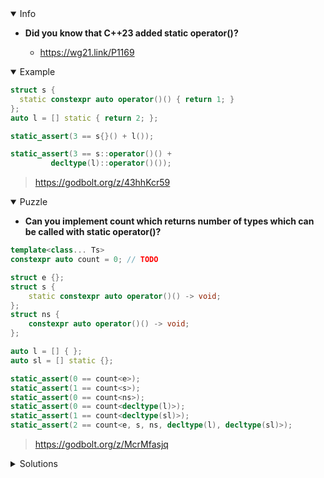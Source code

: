 <details open><summary>Info</summary><p>

* **Did you know that C++23 added static operator()?**

  * https://wg21.link/P1169

</p></details><details open><summary>Example</summary><p>

```cpp
struct s {
  static constexpr auto operator()() { return 1; }
};
auto l = [] static { return 2; };

static_assert(3 == s{}() + l());

static_assert(3 == s::operator()() +
         decltype(l)::operator()());
```

> https://godbolt.org/z/43hhKcr59

</p></details><details open><summary>Puzzle</summary><p>

* **Can you implement count which returns number of types which can be called with static operator()?**

```cpp
template<class... Ts>
constexpr auto count = 0; // TODO

struct e {};
struct s {
    static constexpr auto operator()() -> void;
};
struct ns {
    constexpr auto operator()() -> void;
};

auto l = [] { };
auto sl = [] static {};

static_assert(0 == count<e>);
static_assert(1 == count<s>);
static_assert(0 == count<ns>);
static_assert(0 == count<decltype(l)>);
static_assert(1 == count<decltype(sl)>);
static_assert(2 == count<e, s, ns, decltype(l), decltype(sl)>);
```

> https://godbolt.org/z/McrMfasjq

</p></details><details><summary>Solutions</summary><p>
